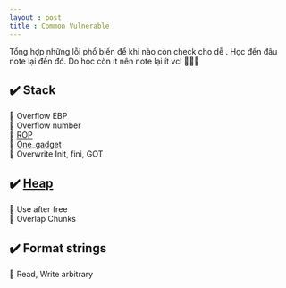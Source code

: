 ```yaml
---
layout : post 
title : Common Vulnerable 
--- 
```


Tổng hợp những lỗi phổ biến để khi nào còn check cho dễ . Học đến đâu note lại đến đó. Do học còn ít nên note lại ít vcl 🌝🌝🌝

## ✔️ Stack 
  🌌  Overflow EBP    
  🌌  Overflow number   
  🌌  [ROP](https://ropemporium.com)  
  🌌  [One_gadget](https://github.com/david942j/one_gadget)  
  🌌  Overwrite Init, fini, GOT  


## ✔️ [Heap](https://github.com/shellphish/how2heap) 
  🌌   Use after free  
  🌌   Overlap Chunks   

 
## ✔️ Format strings   
 
  🌌   Read, Write arbitrary  
